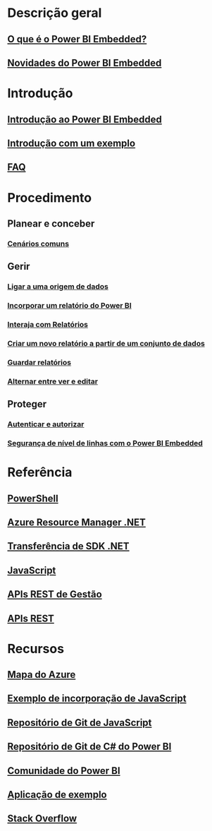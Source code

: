 # Descrição geral
## [O que é o Power BI Embedded?](power-bi-embedded-what-is-power-bi-embedded.md)
## [Novidades do Power BI Embedded](power-bi-embedded-whats-new.md)

# Introdução
## [Introdução ao Power BI Embedded](power-bi-embedded-get-started.md)
## [Introdução com um exemplo](power-bi-embedded-get-started-sample.md)
## [FAQ](power-bi-embedded-faq.md)

# Procedimento
## Planear e conceber
### [Cenários comuns](power-bi-embedded-scenarios.md)

## Gerir
### [Ligar a uma origem de dados](power-bi-embedded-connect-datasource.md)
### [Incorporar um relatório do Power BI](power-bi-embedded-embed-report.md)
### [Interaja com Relatórios](power-bi-embedded-interact-with-reports.md)
### [Criar um novo relatório a partir de um conjunto de dados](power-bi-embedded-create-report-from-dataset.md)
### [Guardar relatórios](power-bi-embedded-save-reports.md)
### [Alternar entre ver e editar](power-bi-embedded-toggle-mode.md)

## Proteger
### [Autenticar e autorizar](power-bi-embedded-app-token-flow.md)
### [Segurança de nível de linhas com o Power BI Embedded](power-bi-embedded-rls.md)

# Referência
## [PowerShell](/powershell/module/azurerm.powerbiembedded)
## [Azure Resource Manager .NET](/dotnet/api/microsoft.azure.management.powerbiembedded)
## [Transferência de SDK .NET](https://www.nuget.org/profiles/powerbi)
## [JavaScript](https://github.com/Microsoft/PowerBI-JavaScript/wiki)
## [APIs REST de Gestão](/rest/api/powerbiembedded/)
## [APIs REST](https://msdn.microsoft.com/library/azure/mt711507.aspx)


# Recursos
## [Mapa do Azure](https://azure.microsoft.com/roadmap/?category=intelligence-analytics)
## [Exemplo de incorporação de JavaScript](https://microsoft.github.io/PowerBI-JavaScript/demo/)
## [Repositório de Git de JavaScript](https://github.com/Microsoft/PowerBI-JavaScript)
## [Repositório de Git de C# do Power BI](https://github.com/Microsoft/PowerBI-CSharp)
## [Comunidade do Power BI](http://community.powerbi.com/t5/Developer/bd-p/Developer)
## [Aplicação de exemplo](https://github.com/Azure-Samples/power-bi-embedded-integrate-report-into-web-app/)
## [Stack Overflow](http://stackoverflow.com/questions/tagged/powerbi)

